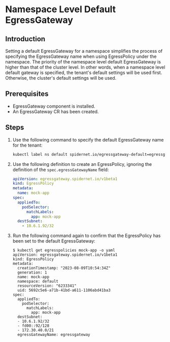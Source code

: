 # Namespace Level Default EgressGateway

## Introduction

Setting a default EgressGateway for a namespace simplifies the process of specifying the EgressGateway name when using EgressPolicy under the namespace. The priority of the namespace level default EgressGateway is higher than that of the cluster level. In other words, when a namespace level default gateway is specified, the tenant's default settings will be used first. Otherwise, the cluster's default settings will be used.

## Prerequisites

- EgressGateway component is installed.
- An EgressGateway CR has been created.

## Steps

1. Use the following command to specify the default EgressGateway name for the tenant:

    ```bash
    kubectl label ns default spidernet.io/egressgateway-default=egressgateway
    ```

2. Use the following definition to create an EgressPolicy, ignoring the definition of the `spec.egressGatewayName` field:

    ```yaml
    apiVersion: egressgateway.spidernet.io/v1beta1
    kind: EgressPolicy
    metadata:
      name: mock-app
    spec:
      appliedTo:
        podSelector:
          matchLabels:
            app: mock-app
      destSubnet:
        - 10.6.1.92/32
    ```

3. Run the following command again to confirm that the EgressPolicy has been set to the default EgressGateway:

    ```shell
    $ kubectl get egresspolicies mock-app -o yaml
    apiVersion: egressgateway.spidernet.io/v1beta1
    kind: EgressPolicy
    metadata:
      creationTimestamp: "2023-08-09T10:54:34Z"
      generation: 1
      name: mock-app
      namespace: default
      resourceVersion: "6233341"
      uid: 5692c5e6-a71b-41bd-a611-1106abd41ba3
    spec:
      appliedTo:
        podSelector:
          matchLabels:
            app: mock-app
      destSubnet:
      - 10.6.1.92/32
      - fd00::92/128
      - 172.30.40.0/21
      egressGatewayName: egressgateway
    ```